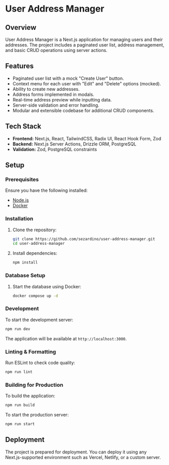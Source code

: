 # User Address Manager

## Overview

User Address Manager is a Next.js application for managing users and their addresses. The project includes a paginated user list, address management, and basic CRUD operations using server actions.

## Features

- Paginated user list with a mock "Create User" button.
- Context menu for each user with "Edit" and "Delete" options (mocked).
- Ability to create new addresses.
- Address forms implemented in modals.
- Real-time address preview while inputting data.
- Server-side validation and error handling.
- Modular and extensible codebase for additional CRUD components.

## Tech Stack

- **Frontend:** Next.js, React, TailwindCSS, Radix UI, React Hook Form, Zod
- **Backend:** Next.js Server Actions, Drizzle ORM, PostgreSQL
- **Validation:** Zod, PostgreSQL constraints

## Setup

### Prerequisites

Ensure you have the following installed:

- [Node.js](https://nodejs.org/)
- [Docker](https://www.docker.com/)

### Installation

1. Clone the repository:
   ```sh
   git clone https://github.com/sezardino/user-address-manager.git
   cd user-address-manager
   ```
2. Install dependencies:
   ```sh
   npm install
   ```

### Database Setup

1. Start the database using Docker:
   ```sh
   docker compose up -d
   ```

### Development

To start the development server:

```sh
npm run dev
```

The application will be available at `http://localhost:3000`.

### Linting & Formatting

Run ESLint to check code quality:

```sh
npm run lint
```

### Building for Production

To build the application:

```sh
npm run build
```

To start the production server:

```sh
npm run start
```

## Deployment

The project is prepared for deployment. You can deploy it using any Next.js-supported environment such as Vercel, Netlify, or a custom server.
